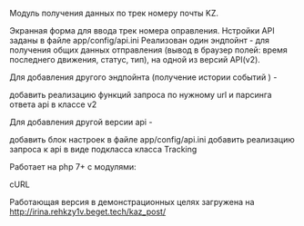 Модуль получения данных по трек номеру почты KZ.

Экранная форма для ввода трек номера оправления.
Нстройки API заданы в файле app/config/api.ini
Реализован один эндпойнт - для получения общих данных отправления (вывод в браузер полей: время последнего движения, статус, тип), на одной из версий API(v2).


Для добавления другого эндпойнта (получение истории событий )  - 

добавить реализацию функций запроса по нужному url и парсинга ответа api в классе v2



Для добавления другой версии api - 

добавить блок настроек в файле app/config/api.ini
добавить реализацию запроса к api в виде подкласса класса Tracking


Работает на php 7+ с модулями:

cURL

Работающая версия в демонстрационных целях загружена на http://irina.rehkzy1v.beget.tech/kaz_post/
